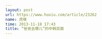 ```yaml
---
layout: post
url: https://www.huxiu.com/article/23262
name: 虎嗅
time: 2013-11-18 17:43
title: “爸爸去哪儿”的中韩双面
---
```

